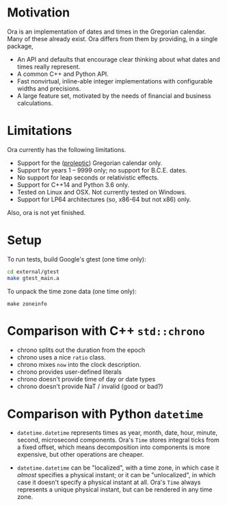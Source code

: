# Motivation

Ora is an implementation of dates and times in the Gregorian calendar.  Many
of these already exist.  Ora differs from them by providing, in a single
package,

- An API and defaults that encourage clear thinking about what dates and times
  really represent.
- A common C++ and Python API.
- Fast nonvirtual, inline-able integer implementations with configurable widths
  and precisions.
- A large feature set, motivated by the needs of financial and business
  calculations. 


# Limitations

Ora currently has the following limitations.

- Support for the
  ([proleptic](https://en.wikipedia.org/wiki/Proleptic_Gregorian_calendar))
  Gregorian calendar only.
- Support for years 1 &ndash; 9999 only; no support for B.C.E. dates.
- No support for leap seconds or relativistic effects.
- Support for C++14 and Python 3.6 only.
- Tested on Linux and OSX.  Not currently tested on Windows.
- Support for LP64 architectures (so, x86-64 but not x86) only.

Also, ora is not yet finished.


# Setup

To run tests, build Google's gtest (one time only):

```sh
cd external/gtest
make gtest_main.a
```

To unpack the time zone data (one time only):

```
make zoneinfo
```

# Comparison with C++ `std::chrono`

- chrono splits out the duration from the epoch
- chrono uses a nice `ratio` class.
- chrono mixes `now` into the clock description.
- chrono provides user-defined literals
- chrono doesn't provide time of day or date types
- chrono doesn't provide NaT / invalid (good or bad?)


# Comparison with Python `datetime`

- `datetime.datetime` represents times as year, month, date, hour, minute,
  second, microsecond components.  Ora's `Time` stores integral ticks from a
  fixed offset, which means decomposition into components is more expensive, but
  other operations are cheaper.

- `datetime.datetime` can be "localized", with a time zone, in which case it
  _almost_ specifies a physical instant; or it can be "unlocalized", in which
  case it doesn't specify a physical instant at all.  Ora's `Time` always
  represents a unique physical instant, but can be rendered in any time zone.


